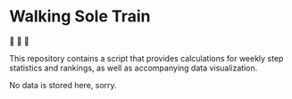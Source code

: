 # Walking Sole Train 

:running_shirt_with_sash: :running: :runner:

This repository contains a script that provides calculations for weekly step statistics and rankings, as well as accompanying data visualization.

No data is stored here, sorry. 